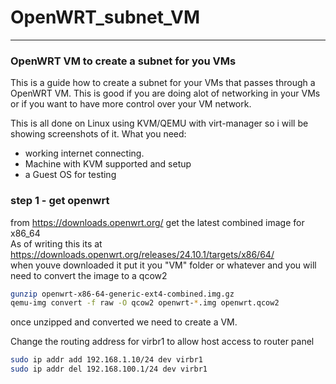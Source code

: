 # OpenWRT_subnet_VM
--------------------------------------------------------------------
### OpenWRT VM to create a subnet for you VMs
This is a guide how to create a subnet for your VMs that passes through a OpenWRT VM.
This is good if you are doing alot of networking in your VMs or if you want to have more control
over your VM network.

This is all done on Linux using KVM/QEMU with virt-manager so i will be showing screenshots of it.
What you need:
- working internet connecting.
- Machine with KVM supported and setup
- a Guest OS for testing

### step 1 - get openwrt
from https://downloads.openwrt.org/ get the latest combined image for x86_64 <br />
As of writing this its at https://downloads.openwrt.org/releases/24.10.1/targets/x86/64/ <br />
when youve downloaded it put it you "VM" folder or whatever and you will need to convert the image to a qcow2 <br /> 

```bash
gunzip openwrt-x86-64-generic-ext4-combined.img.gz
qemu-img convert -f raw -O qcow2 openwrt-*.img openwrt.qcow2
```
once unzipped and converted we need to create a VM. <br />

Change the routing address for virbr1 to allow host access to router panel
```bash
sudo ip addr add 192.168.1.10/24 dev virbr1
sudo ip addr del 192.168.100.1/24 dev virbr1
```
